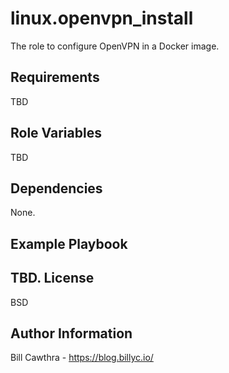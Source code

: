 linux.openvpn_install
=========

The role to configure OpenVPN in a Docker image.

Requirements
------------

TBD

Role Variables
--------------

TBD

Dependencies
------------

None.

Example Playbook
----------------

TBD.
License
-------

BSD

Author Information
------------------

Bill Cawthra - https://blog.billyc.io/
